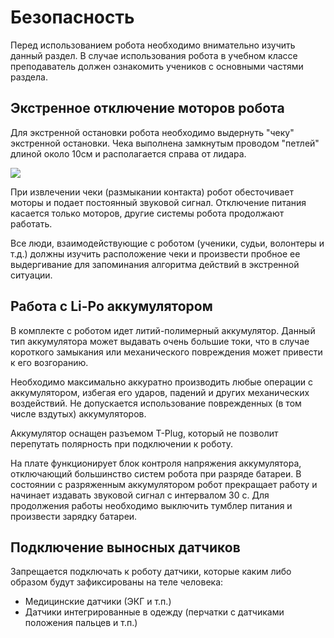 # Безопасность

Перед использованием робота необходимо внимательно изучить данный раздел. В случае использования робота в учебном классе преподаватель должен ознакомить учеников с основными частями раздела.

## Экстренное отключение моторов робота

Для экстренной остановки робота необходимо выдернуть "чеку" экстренной остановки. Чека выполнена замкнутым проводом "петлей" длиной около 10см и располагается справа от лидара.

![](.gitbook/assets/IMG\_0715\_.jpeg)

При извлечении чеки (размыкании контакта) робот обесточивает моторы и подает постоянный звуковой сигнал. Отключение питания касается только моторов, другие системы робота продолжают работать.

Все люди, взаимодействующие с роботом (ученики, судьи, волонтеры и т.д.) должны изучить расположение чеки и произвести пробное ее выдергивание для запоминания алгоритма действий в экстренной ситуации.

## Работа с Li-Po аккумулятором

В комплекте с роботом идет литий-полимерный аккумулятор. Данный тип аккумулятора может выдавать очень большие токи, что в случае короткого замыкания или механического повреждения может привести к его возгоранию.

Необходимо максимально аккуратно производить любые операции с аккумулятором, избегая его ударов, падений и других механических воздействий. Не допускается использование поврежденных (в том числе вздутых) аккумуляторов.

Аккумулятор оснащен разъемом T-Plug, который не позволит перепутать полярность при подключении к роботу.

На плате функционирует блок контроля напряжения аккумулятора, отключающий большинство систем робота при разряде батареи. В состоянии с разряженным аккумулятором робот прекращает работу и начинает издавать звуковой сигнал с интервалом 30 с. Для продолжения работы необходимо выключить тумблер питания и произвести зарядку батареи.

## Подключение выносных датчиков

Запрещается подключать к роботу датчики, которые каким либо образом будут зафиксированы на теле человека:

* Медицинские датчики (ЭКГ и т.п.)
* Датчики интегрированные в одежду (перчатки с датчиками положения пальцев и т.п.)
